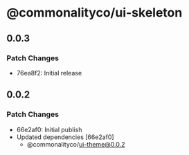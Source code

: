 # @commonalityco/ui-skeleton

## 0.0.3

### Patch Changes

- 76ea8f2: Initial release

## 0.0.2

### Patch Changes

- 66e2af0: Initial publish
- Updated dependencies [66e2af0]
  - @commonalityco/ui-theme@0.0.2
